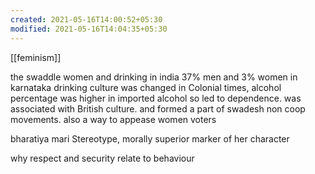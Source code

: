 ```yaml
---
created: 2021-05-16T14:00:52+05:30
modified: 2021-05-16T14:04:35+05:30
---
```

[[feminism]]

the swaddle 
women and drinking in india
37% men and 3% women in karnataka
drinking culture was changed in Colonial times, alcohol percentage was higher in imported alcohol so led to dependence. was associated with British culture. and formed a part of swadesh non coop movements.
also a way to appease women voters

bharatiya mari Stereotype, morally superior 
marker of her character 

why respect and security relate to behaviour 

